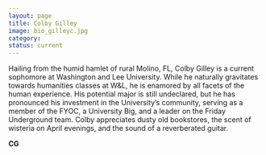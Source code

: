 ```yaml
---
layout: page
title: Colby Gilley
image: bio_gilleyc.jpg
category:
status: current
---
```


Hailing from the humid hamlet of rural Molino, FL, Colby Gilley is a current sophomore at Washington and Lee University. While he naturally gravitates towards humanities classes at W&L, he is enamored by all facets of the human experience. His potential major is still undeclared, but he has pronounced his investment in the University’s community, serving as a member of the FYOC, a University Big, and a leader on the Friday Underground team. Colby appreciates dusty old bookstores, the scent of wisteria on April evenings, and the sound of a reverberated guitar.

__CG__
